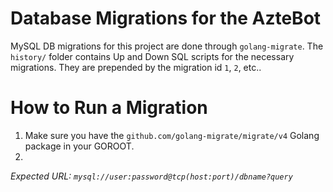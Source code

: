 # Database Migrations for the AzteBot
MySQL DB migrations for this project are done through `golang-migrate`. The `history/` folder contains Up and Down SQL scripts for the necessary migrations. They are prepended by the migration id `1`, `2`, etc..

# How to Run a Migration
1. Make sure you have the `github.com/golang-migrate/migrate/v4` Golang package in your GOROOT.
2. 
_Expected URL: `mysql://user:password@tcp(host:port)/dbname?query`_